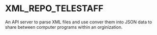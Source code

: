 # XML_REPO_TELESTAFF

An API server to parse XML files and use conver them into JSON data to share between computer programs within an orginization. 
